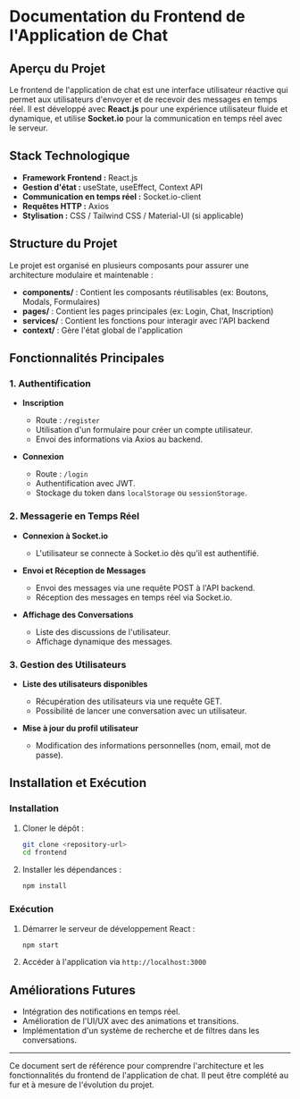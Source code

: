 # Documentation du Frontend de l'Application de Chat

## Aperçu du Projet
Le frontend de l'application de chat est une interface utilisateur réactive qui permet aux utilisateurs d'envoyer et de recevoir des messages en temps réel. Il est développé avec **React.js** pour une expérience utilisateur fluide et dynamique, et utilise **Socket.io** pour la communication en temps réel avec le serveur.

## Stack Technologique
- **Framework Frontend :** React.js
- **Gestion d'état :** useState, useEffect, Context API
- **Communication en temps réel :** Socket.io-client
- **Requêtes HTTP :** Axios
- **Stylisation :** CSS / Tailwind CSS / Material-UI (si applicable)

## Structure du Projet
Le projet est organisé en plusieurs composants pour assurer une architecture modulaire et maintenable :

- **components/** : Contient les composants réutilisables (ex: Boutons, Modals, Formulaires)
- **pages/** : Contient les pages principales (ex: Login, Chat, Inscription)
- **services/** : Contient les fonctions pour interagir avec l'API backend
- **context/** : Gère l'état global de l'application

## Fonctionnalités Principales

### 1. Authentification
- **Inscription**
  - Route : `/register`
  - Utilisation d'un formulaire pour créer un compte utilisateur.
  - Envoi des informations via Axios au backend.

- **Connexion**
  - Route : `/login`
  - Authentification avec JWT.
  - Stockage du token dans `localStorage` ou `sessionStorage`.

### 2. Messagerie en Temps Réel
- **Connexion à Socket.io**
  - L'utilisateur se connecte à Socket.io dès qu'il est authentifié.

- **Envoi et Réception de Messages**
  - Envoi des messages via une requête POST à l'API backend.
  - Réception des messages en temps réel via Socket.io.

- **Affichage des Conversations**
  - Liste des discussions de l'utilisateur.
  - Affichage dynamique des messages.

### 3. Gestion des Utilisateurs
- **Liste des utilisateurs disponibles**
  - Récupération des utilisateurs via une requête GET.
  - Possibilité de lancer une conversation avec un utilisateur.

- **Mise à jour du profil utilisateur**
  - Modification des informations personnelles (nom, email, mot de passe).

## Installation et Exécution
### Installation
1. Cloner le dépôt :
   ```sh
   git clone <repository-url>
   cd frontend
   ```
2. Installer les dépendances :
   ```sh
   npm install
   ```

### Exécution
1. Démarrer le serveur de développement React :
   ```sh
   npm start
   ```
2. Accéder à l'application via `http://localhost:3000`

## Améliorations Futures
- Intégration des notifications en temps réel.
- Amélioration de l'UI/UX avec des animations et transitions.
- Implémentation d'un système de recherche et de filtres dans les conversations.

---
Ce document sert de référence pour comprendre l'architecture et les fonctionnalités du frontend de l'application de chat. Il peut être complété au fur et à mesure de l'évolution du projet.
